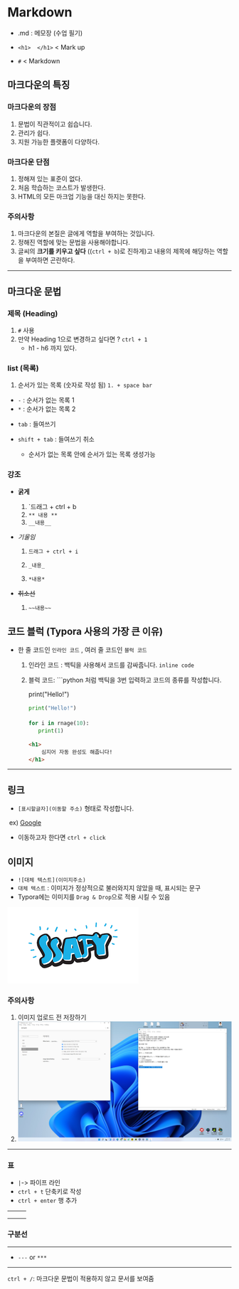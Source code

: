 # Markdown

* .md : 메모장 (수업 필기)

* `<h1>  </h1>` < Mark up

* `#`   <  Markdown

  

## 마크다운의 특징

### 마크다운의 장점

1. 문법이 직관적이고 쉽습니다.
2. 관리가 쉽다.
3. 지원 가능한 플랫폼이 다양하다.



### 마크다운 단점

1. 정해져 있는 표준이 없다. 
2. 처음 학습하는 코스트가 발생한다.
3. HTML의 모든 마크업 기능을 대신 하지는 못한다.



### 주의사항

1. 마크다운의 본질은 글에게 역할을 부여하는 것입니다.
2. 정해진 역할에 맞는 문법을 사용해야합니다. 
3. 글씨의 **크기를 키우고 싶다** ((`ctrl + b`)로 진하게)고 내용의 제목에 해당하는 역할을 부여하면 곤란하다.

---



## 마크다운 문법

### 제목 (Heading) 

1. `#` 사용 
2. 만약 Heading 1으로 변경하고 싶다면 ? `ctrl + 1`
   * h1 - h6 까지 있다.



### list (목록)

1. 순서가 있는 목록 (숫자로 작성 됨) `1. + space bar`

- `-` : 순서가 없는 목록 1
- `*` : 순서가 없는 목록 2

* `tab` : 들여쓰기 

* `shift + tab` : 들여쓰기 취소 
  * 순서가 없는 목록 안에 순서가 있는 목록 생성가능



### 강조

* __굵게__
  1. `드래그 + ctrl + b 
  2.  `** 내용 **`
  3. `__내용__`
* _기울임_

  1. `드래그 + ctrl + i`

  2. `_내용_`

  3. `*내용*`
* ~~취소선~~
  1. `~~내용~~`



## 코드 블럭 (Typora 사용의 가장 큰 이유)

+ 한 줄 코드인 `인라인 코드` , 여러 줄 코드인 `블럭 코드`

  1. 인라인 코드 : 백틱을 사용해서 코드를 감싸줍니다. `inline code`

  2. 블럭 코드: ```python 처럼 백틱을 3번 입력하고 코드의 종류를 작성합니다.

     print("Hello!")

     ```python
     print("Hello!")
     
     for i in rnage(10):
     	print(1)
     ```

     ```html
     <h1>
         심지어 자동 완성도 해줍니다!
     </h1>
     ```

---



## 링크

* `[표시할글자](이동할 주소)` 형태로 작성합니다.

​		ex)	[Google](www.google.com)

* 이동하고자 한다면 `ctrl + click`



## 이미지 

* `![대체 텍스트](이미지주소)`
* `대체 텍스트` : 이미지가 정상적으로 불러와지지 않았을 때, 표시되는 문구
* Typora에는 이미지를 `Drag & Drop`으로 적용 시킬 수 있음

![ssafy](Markdown.assets/SSAFY.png)

### **주의사항**

1. 이미지 업로드 전 저장하기
2. ![대체텍스트](Markdown.assets/image-20220112143613019.png)

---



### 표

* `|`-> 파이프 라인 
* `ctrl + t` 단축키로 작성 
* `ctrl + enter` 행 추가

|      |      |      |
| ---- | ---- | ---- |
|      |      |      |
|      |      |      |
|      |      |      |



### 구분선

---

* `---` or `***` 

---

`ctrl + /`: 마크다운 문법이 적용하지 않고 문서를 보여줌

